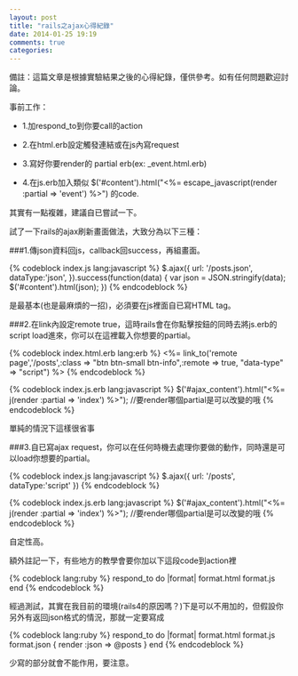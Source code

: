 ```yaml
---
layout: post
title: "rails之ajax心得紀錄"
date: 2014-01-25 19:19
comments: true
categories: 
---
```

備註：這篇文章是根據實驗結果之後的心得紀錄，僅供參考。如有任何問題歡迎討論。

事前工作：

* 1.加respond_to到你要call的action

* 2.在html.erb設定觸發連結或在js內寫request

* 3.寫好你要render的 partial erb(ex: _event.html.erb)

* 4.在js.erb加入類似 $('#content').html("<%= escape_javascript(render :partial => 'event') %>") 的code.

其實有一點複雜，建議自已嘗試一下。

試了一下rails的ajax刷新畫面做法，大致分為以下三種：

###1.傳json資料回js，callback回success，再組畫面。

{% codeblock index.js lang:javascript %}
    $.ajax({
      url: '/posts.json',
      dataType:'json',
    }).success(function(data) {
      var json = JSON.stringify(data);
      $('#content').html(json);
    })
{% endcodeblock %}

是最基本(也是最麻煩的一招)，必須要在js裡面自已寫HTML tag。

###2.在link內設定remote true，這時rails會在你點擊按鈕的同時去將js.erb的script load進來，你可以在這裡載入你想要的partial。

{% codeblock index.html.erb lang:erb %}
<%= link_to('remote page','/posts',:class => "btn btn-small btn-info",:remote => true, "data-type" => "script") %>
{% endcodeblock %}

{% codeblock index.js.erb lang:javascript %}
$('#ajax_content').html("<%= j(render :partial => 'index') %>");
//要render哪個partial是可以改變的哦
{% endcodeblock %}

單純的情況下這樣很省事

###3.自已寫ajax request，你可以在任何時機去處理你要做的動作，同時還是可以load你想要的partial。

{% codeblock index.js lang:javascript %}
    $.ajax({
      url: '/posts',
      dataType:'script'
    })
{% endcodeblock %}

{% codeblock index.js.erb lang:javascript %}
$('#ajax_content').html("<%= j(render :partial => 'index') %>");
//要render哪個partial是可以改變的哦
{% endcodeblock %}

自定性高。

額外註記一下，有些地方的教學會要你加以下這段code到action裡

{% codeblock lang:ruby %}
    respond_to do |format|
      format.html
      format.js
    end
{% endcodeblock %}

經過測試，其實在我目前的環境(rails4的原因嗎？)下是可以不用加的，但假設你另外有返回json格式的情況，那就一定要寫成

{% codeblock lang:ruby %}
    respond_to do |format|
      format.html
      format.js
      format.json { render :json => @posts }
    end
{% endcodeblock %}

少寫的部分就會不能作用，要注意。